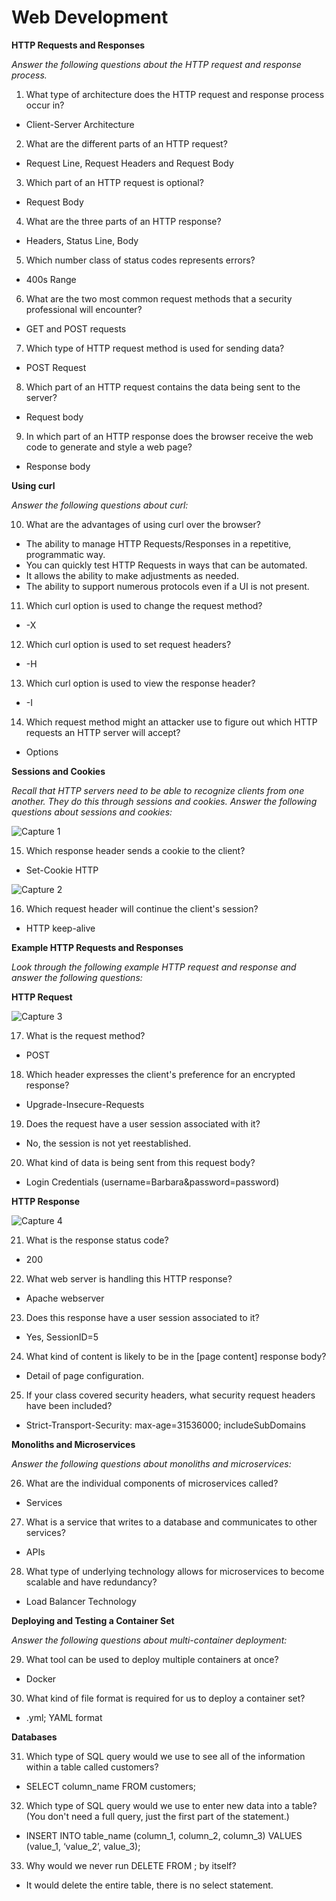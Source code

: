 # Web Development

**HTTP Requests and Responses**

*Answer the following questions about the HTTP request and response process.*

1. What type of architecture does the HTTP request and response process occur in?
- Client-Server Architecture

2. What are the different parts of an HTTP request?
- Request Line, Request Headers and Request Body

3. Which part of an HTTP request is optional?
- Request Body

4. What are the three parts of an HTTP response?
- Headers, Status Line, Body

5. Which number class of status codes represents errors?
- 400s Range

6. What are the two most common request methods that a security professional will encounter?
- GET and POST requests

7. Which type of HTTP request method is used for sending data?
- POST Request

8. Which part of an HTTP request contains the data being sent to the server?
- Request body

9. In which part of an HTTP response does the browser receive the web code to generate and style a web page?
- Response body

**Using curl**

*Answer the following questions about curl:*

10. What are the advantages of using curl over the browser?
- The ability to manage HTTP Requests/Responses in a repetitive, programmatic way.
- You can quickly test HTTP Requests in ways that can be automated.
- It allows the ability to make adjustments as needed.
- The ability to support numerous protocols even if a UI is not present.

11. Which curl option is used to change the request method?
- -X

12. Which curl option is used to set request headers?
- -H

13. Which curl option is used to view the response header?
- -I

14. Which request method might an attacker use to figure out which HTTP requests an HTTP server will accept?
- Options

**Sessions and Cookies**

*Recall that HTTP servers need to be able to recognize clients from one another. They do this through sessions and cookies.
Answer the following questions about sessions and cookies:*

![Capture 1](https://user-images.githubusercontent.com/94030092/159802387-27541871-2642-4fe5-9401-32b1bf452f9b.PNG)

15. Which response header sends a cookie to the client?
- Set-Cookie HTTP

![Capture 2](https://user-images.githubusercontent.com/94030092/159802633-121f467f-63c3-4659-9f2a-6a1decb31a0e.PNG)

16. Which request header will continue the client's session?
- HTTP keep-alive

**Example HTTP Requests and Responses**

*Look through the following example HTTP request and response and answer the following questions:*

**HTTP Request**

![Capture 3](https://user-images.githubusercontent.com/94030092/159802798-4c67c49e-2c78-4487-b0c4-f295d5b86abf.PNG)

17. What is the request method?
- POST

18. Which header expresses the client's preference for an encrypted response?
- Upgrade-Insecure-Requests

19. Does the request have a user session associated with it?
- No, the session is not yet reestablished.

20. What kind of data is being sent from this request body?
- Login Credentials (username=Barbara&password=password)

**HTTP Response**

![Capture 4](https://user-images.githubusercontent.com/94030092/159803101-ed95a452-d12b-4a78-a9f2-56221cf5e67d.PNG)

21. What is the response status code?
- 200

22. What web server is handling this HTTP response?
- Apache webserver

23. Does this response have a user session associated to it?
- Yes, SessionID=5

24. What kind of content is likely to be in the [page content] response body?
- Detail of page configuration.

25. If your class covered security headers, what security request headers have been included?
- Strict-Transport-Security: max-age=31536000; includeSubDomains

**Monoliths and Microservices**

*Answer the following questions about monoliths and microservices:*

26. What are the individual components of microservices called?
- Services

27. What is a service that writes to a database and communicates to other services?
- APIs

28. What type of underlying technology allows for microservices to become scalable and have redundancy?
- Load Balancer Technology

**Deploying and Testing a Container Set**

*Answer the following questions about multi-container deployment:*

29. What tool can be used to deploy multiple containers at once?
- Docker

30. What kind of file format is required for us to deploy a container set?
- .yml; YAML format

**Databases**

31. Which type of SQL query would we use to see all of the information within a table called customers?
- SELECT column_name FROM customers;

32. Which type of SQL query would we use to enter new data into a table? (You don't need a full query, just the first part of the statement.)
- INSERT INTO table_name (column_1, column_2, column_3) VALUES (value_1, ‘value_2’, value_3);

33. Why would we never run DELETE FROM <table-name>; by itself?
- It would delete the entire table, there is no select statement.
